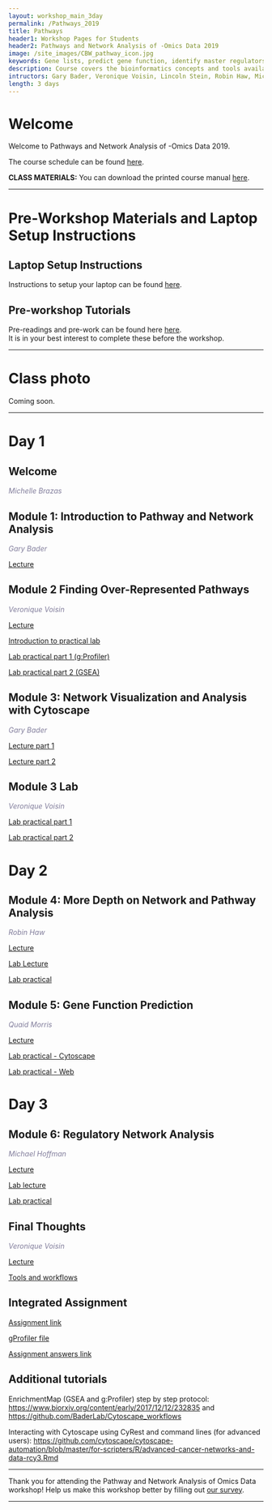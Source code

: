 ```yaml
---
layout: workshop_main_3day
permalink: /Pathways_2019
title: Pathways
header1: Workshop Pages for Students
header2: Pathways and Network Analysis of -Omics Data 2019
image: /site_images/CBW_pathway_icon.jpg
keywords: Gene lists, predict gene function, identify master regulators
description: Course covers the bioinformatics concepts and tools available for interpreting a gene list using pathway and network information. 
intructors: Gary Bader, Veronique Voisin, Lincoln Stein, Robin Haw, Micheal Hoffman, Quaid Morris
length: 3 days
---
```

# Welcome <a id="welcome"></a>

Welcome to Pathways and Network Analysis of -Omics Data 2019.  

The course schedule can be found [here](https://bioinformaticsdotca.github.io/Pathways_2019_schedule).

**CLASS MATERIALS:** You can download the printed course manual [here]().  

***

# Pre-Workshop Materials and Laptop Setup Instructions <a id="preworkshop"></a>

## Laptop Setup Instructions

Instructions to setup your laptop can be found [here](https://bioinformaticsdotca.github.io/Pathways_laptop_setup_instructions).

## Pre-workshop Tutorials

Pre-readings and pre-work can be found here [here](https://bioinformaticsdotca.github.io/Pathways_2019_prework).  
It is in your best interest to complete these before the workshop.

***


# Class photo

Coming soon.

***  

# Day 1 <a id="day1"></a>

##  Welcome 

  *<font color="#827e9c">Michelle Brazas</font>* 

##  Module 1: Introduction to Pathway and Network Analysis 

  *<font color="#827e9c">Gary Bader</font>*
  
  [Lecture]()
    
##  Module 2 Finding Over-Represented Pathways 

  *<font color="#827e9c">Veronique Voisin</font>*
  
  [Lecture]() 
  
  [Introduction to practical lab](https://drive.google.com/a/bioinformatics.ca/file/d/12o0HZf5Ak7-Y0aG_geebd1CRYG6x15be/view?usp=sharing)  

  [Lab practical part 1 (g:Profiler)](http://bioinformaticsdotca.github.io/Pathways_2019_Module2_Lab-GProfiler)    

  [Lab practical part 2 (GSEA)](http://bioinformaticsdotca.github.io/Pathways_2019_Module2_Lab-GSEA)    
  
## Module 3: Network Visualization and Analysis with Cytoscape 

 *<font color="#827e9c">Gary Bader</font>*  
  
 [Lecture part 1]()  
    
 [Lecture part 2]() 
 
 ## Module 3 Lab
 
 *<font color="#827e9c">Veronique Voisin</font>*  
 
[Lab practical part 1](http://bioinformaticsdotca.github.io/Pathways_2019_Module3_Lab-EM_GProfiler)   

[Lab practical part 2](http://bioinformaticsdotca.github.io/Pathways_2019_Module3_Lab-EM-GSEA)  


# Day 2 <a id="day2"></a>

##  Module 4: More Depth on Network and Pathway Analysis 

  *<font color="#827e9c">Robin Haw</font>*
  
  [Lecture]()   
  
  [Lab Lecture]()
  
  [Lab practical](http://bioinformaticsdotca.github.io/pathways_2018_module4_lab)

##  Module 5: Gene Function Prediction  

  *<font color="#827e9c">Quaid Morris</font>*
  
  [Lecture]()
  
  [Lab practical - Cytoscape](http://bioinformaticsdotca.github.io/Pathways_2019_Module5_Lab-GeneMania)   
  
  [Lab practical - Web](http://bioinformaticsdotca.github.io/Pathways_2019_Module5_Lab-GeneManiaWeb)  
  

# Day 3 <a id="day3"></a>

## Module 6: Regulatory Network Analysis 

*<font color="#827e9c">Michael Hoffman</font>*
  
  [Lecture]()
  
  [Lab lecture]()  
  
  [Lab practical](http://bioinformaticsdotca.github.io/Pathways_2019_Module6_Lab) 


## Final Thoughts  

*<font color="#827e9c">Veronique Voisin</font>*   

[Lecture]()  

[Tools and workflows]()  

## Integrated Assignment

[Assignment link](http://bioinformaticsdotca.github.io/Pathways_2019_IA) 

[gProfiler file](https://github.com/bioinformaticsdotca/Pathways_2019/IntegratedAssignment/hsapiens.pathways.NAME.gmt)

[Assignment answers link](http://bioinformaticsdotca.github.io/Pathways_2019_IA_Answers) 

## Additional tutorials <a id="additionaltutorials"></a>

EnrichmentMap (GSEA and g:Profiler) step by step protocol:
https://www.biorxiv.org/content/early/2017/12/12/232835
and https://github.com/BaderLab/Cytoscape_workflows

Interacting with Cytoscape using CyRest and command lines (for advanced users):
https://github.com/cytoscape/cytoscape-automation/blob/master/for-scripters/R/advanced-cancer-networks-and-data-rcy3.Rmd


***

Thank you for attending the Pathway and Network Analysis of Omics Data workshop! Help us make this workshop better by filling out [our survey]().

*** 

